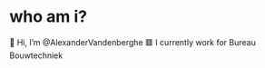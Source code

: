 # who am i?
 👋 Hi, I’m @AlexanderVandenberghe
 🟥 I currently work for Bureau Bouwtechniek

<!---
AlexanderVandenberghe/AlexanderVandenberghe is a ✨ special ✨ repository because its `README.md` (this file) appears on your GitHub profile.
You can click the Preview link to take a look at your changes.

- 👀 I’m interested in ...
- 🌱 I’m currently learning ...
- 💞️ I’m looking to collaborate on ...
- 📫 How to reach me ...
--->
